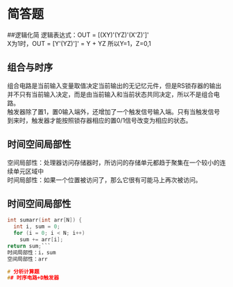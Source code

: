 # 简答题
##逻辑化简
逻辑表达式：OUT = [(XY)'(YZ)'(X'Z)']'  
X为1时，OUT = [Y'(YZ)']' = Y + YZ 所以Y=1，Z=0,1
## 组合与时序
组合电路是当前输入变量取值决定当前输出的无记忆元件，但是RS锁存器的输出并不只有当前输入决定，而是由当前输入和当前状态共同决定，所以不是组合电路。  
触发器除了置1，置0输入端外，还增加了一个触发信号输入端。只有当触发信号到来时，触发器才能按照锁存器相应的置0/1信号改变为相应的状态。
## 时间空间局部性
空间局部性：处理器访问存储器时，所访问的存储单元都趋于聚集在一个较小的连续单元区域中   
时间局部性：如果一个位置被访问了，那么它很有可能马上再次被访问。
## 时间空间局部性 
```C
int sumarr(int arr[N]) {
  int i, sum = 0;
  for (i = 0; i < N; i++) 
    sum += arr[i];
return sum;```
时间局部性：i，sum
空间局部性：arr

# 分析计算题
## 时序电路+D触发器
